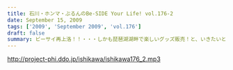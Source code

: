```yaml
---
title: 石川・ホンマ・ぶるんのBe-SIDE Your Life! vol.176-2
date: September 15, 2009
tags: ['2009', 'September 2009', 'vol.176']
draft: false
summary: ビーサイ再上洛！！・・・しかも琵琶湖湖畔で楽しいグッズ販売！と、いきたいところですが、是非是非みなさまの「笑顔」を見せに今週末は滋賀県にっいらしてくださませっ！三人は楽しみにしています～NAMAE
---
```


http://project-phi.ddo.jp/ishikawa/ishikawa176_2.mp3
